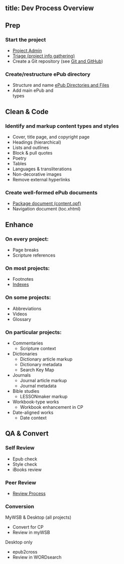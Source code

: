 title: Dev Process Overview
---

## Prep

### Start the project

* [Project Admin](project_admin.html)
* [Triage (project info gathering)](triage.html)
* Create a Git repository (see [Git and GitHub](git.html))

### Create/restructure ePub directory

* Structure and name [ePub Directories and Files](epub_dir.html)
* Add main ePub <body> and <section> types

## Clean & Code

### Identify and markup content types and styles

* Cover, title page, and copyright page
* Headings (hierarchical)
* Lists and outlines
* Block & pull quotes
* Poetry
* Tables
* Languages & transliterations
* Non-decorative images
* Remove external hyperlinks

### Create well-formed ePub documents

* [Package document (content.opf)](package_doc.html)
* Navigation document (toc.xhtml)

## Enhance

### On every project:

* Page breaks
* Scripture references

### On most projects:

* Footnotes
* [Indexes](indexes.html)

### On some projects:

* Abbreviations
* Videos
* Glossary

### On particular projects:

* Commentaries
  * Scripture context
* Dictionaries
  * Dictionary article markup
  * Dictionary metadata
  * Search Key Map
* Journals
  * Journal article markup
  * Journal metadata
* Bible studies
  * LESSONmaker markup
* Workbook-type works
  * Workbook enhancement in CP
* Date-aligned works
  * Date context

## QA & Convert

### Self Review

* Epub check
* Style check
* iBooks review

### Peer Review

* [Review Process](peer_review.html)

### Conversion

MyWSB & Desktop (all projects)

* Convert for CP
* Review in myWSB

Desktop only

* epub2cross
* Review in WORDsearch